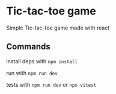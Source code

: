 # Tic-tac-toe game

Simple Tic-tac-toe game made with react

## Commands

install deps with `npm install`

run with `npm run dev`

tests with `npm run dev` or `npx vitest`
